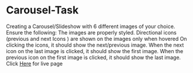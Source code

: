 # Carousel-Task
Creating a Carousel/Slideshow with 6 different images of your choice. Ensure the following: The images are properly styled. Directional icons (previous and next Icons ) are shown on the images only when hovered On clicking the icons, it should show the next/previous image. When the next icon on the last image is clicked, it should show the first image. When the previous icon on the first image is clicked, it should show the last image.
Click [Here](https://ltoyyib.github.io/Carousel-Task/) for live page
